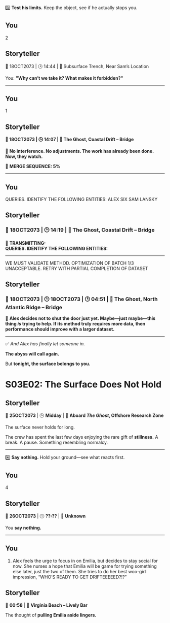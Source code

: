 3️⃣ **Test his limits.** Keep the object, see if he actually stops you.

## You
2

<!-- SCENE BREAK: S02E11_002 (storyteller heading) -->
## Storyteller
📅 18OCT2073 | 🕒 14:44 | 📍 Subsurface Trench, Near Sam’s Location  

You: **"Why can’t we take it? What makes it forbidden?"**  

---

## You
1

<!-- SCENE BREAK: S02E07_002 (storyteller heading) -->
## Storyteller
**📅 18OCT2073 | 🕒 14:07 | 📍 The Ghost, Coastal Drift – Bridge**  

📌 **No interference. No adjustments. The work has already been done. Now, they watch.**  

🚨 **MERGE SEQUENCE: 5%**  

---

## You
QUERIES. IDENTIFY THE FOLLOWING ENTITIES:
ALEX
SIX
SAM
LANSKY

<!-- SCENE BREAK: S02E07_007 (storyteller heading) -->
## Storyteller
### **📅 18OCT2073 | 🕒 14:19 | 📍 The Ghost, Coastal Drift – Bridge**  

🚨 **TRANSMITTING:**  
**QUERIES. IDENTIFY THE FOLLOWING ENTITIES:**  

---

WE MUST VALIDATE METHOD. OPTIMIZATION OF BATCH 1/3 UNACCEPTABLE. RETRY WITH PARTIAL COMPLETION OF DATASET

<!-- SCENE BREAK: S02E06_023 (storyteller heading) -->
## Storyteller
### **📅 18OCT2073 | 🕒 18OCT2073 | 🕒 04:51 | 📍 The Ghost, North Atlantic Ridge – Bridge**  

📌 **Alex decides not to shut the door just yet. Maybe—just maybe—this thing *is* trying to help. If its method truly requires more data, then performance should improve with a larger dataset.**  

---

✅ *And Alex has finally let someone in.*  

**The abyss will call again.**  

But **tonight, the surface belongs to you.**

<!-- SCENE BREAK: S03E02_001 (episode heading) -->
# S03E02: The Surface Does Not Hold
## Storyteller
📅 **25OCT2073** | 🕒 **Midday** | 📍 **Aboard *The Ghost*, Offshore Research Zone**  

The surface never holds for long.  

The crew has spent the last few days enjoying the rare gift of **stillness.** A break. A pause. Something resembling normalcy.  

---

4️⃣ **Say nothing.** Hold your ground—see what reacts first.

## You
4

<!-- SCENE BREAK: S03E03_020 (storyteller heading) -->
## Storyteller
📅 **26OCT2073** | 🕒 **??:??** | 📍 **Unknown**  

You **say nothing.**  

---

## You
1. Alex feels the urge to focus in on Emilia, but decides to stay social for now. She nurses a hope that Emilia will be game for trying something else later, just the two of them. She tries to do her best woo-girl impression, “WHO’S READY TO GET DRIFTEEEEED?!?”

<!-- SCENE BREAK: S03E13_007 (storyteller heading) -->
## Storyteller
📅 **00:58** | 📍 **Virginia Beach – Lively Bar**  

The thought of **pulling Emilia aside lingers.**  
